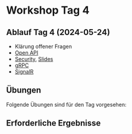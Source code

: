 # Workshop Tag 4

## Ablauf Tag 4 (2024-05-24)
- Klärung offener Fragen
- [Open API](../../modules/05%20aspnet_openapi/)
- [Security](../../modules/06%20aspnet_security/), [Slides](../../slides/Security.pdf)
- [gRPC](../../modules/07%20aspnet_grpc/)
- [SignalR](../../modules/08%20aspnet_signalr/)

## Übungen

Folgende Übungen sind für den Tag vorgesehen:

## Erforderliche Ergebnisse